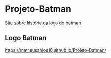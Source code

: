# Projeto-Batman
Site sobre história da logo do batman

<h2>Logo Batman</h2>
<a href="https://matheusanjos10.github.io/Projeto-Batman/">https://matheusanjos10.github.io/Projeto-Batman/</a>
